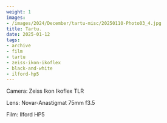 ```yaml
---
weight: 1
images:
- /images/2024/December/tartu-misc/20250110-Photo03_4.jpg
title: Tartu.
date: 2025-01-12
tags:
- archive
- film
- tartu
- zeiss-ikon-ikoflex
- black-and-white
- ilford-hp5
---
```


Camera: Zeiss Ikon Ikoflex TLR

Lens: Novar-Anastigmat 75mm f3.5

Film: Ilford HP5
